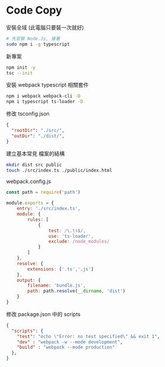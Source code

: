 # Code Copy
 
安裝全域 (此電腦只要裝一次就好)

```bash
# 先安裝 Node.Js, 接著
sudo npm i -g typescript
```

新專案 

```bash
npm init -y
tsc --init
```

安裝 webpack typescript 相關套件

```bash
npm i webpack webpack-cli -D
npm i typescript ts-loader -D
```

修改 tsconfig.json

```json
{
  "rootDir": "./src/", 
  "outDir": "./dist/",
}
```

建立基本常見 檔案的結構

```bash
mkdir dist src public
touch ./src/index.ts ./public/index.html
```

webpack.config.js

```js
const path = require('path')

module.exports = {
    entry: './src/index.ts',
    module: {
        rules: [
            {
                test: /\.ts$/,
                use: 'ts-loader',
                exclude: /node_modules/
            }
        ]
    },
    resolve: {
        extensions: ['.ts','.js']
    },
    output: {
        filename: 'bundle.js',
        path: path.resolve(__dirname, 'dist')
    }
}
```

修改 package.json 中的 scripts 

```json
{
  "scripts": {
    "test": "echo \"Error: no test specified\" && exit 1",
    "dev" : "webpack -w --mode development",
    "build" : "webpack --mode production"
  },
}
```